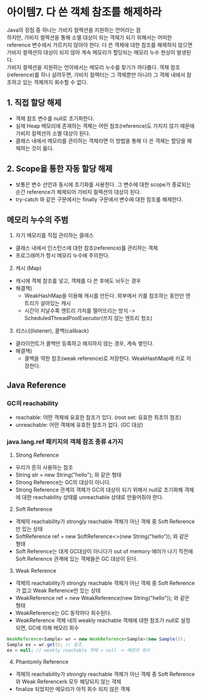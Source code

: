 # 아이템7. 다 쓴 객체 참조를 해제하라
Java의 장점 중 하나는 가비지 컬렉션을 지원하는 언어라는 점  
하지만, 가비지 컬렉션을 통해 소멸 대상이 되는 객체가 되기 위해서는 어떠한 reference 변수에서 가르키지 않아야 한다. 다 쓴 객체에 대한 참조를 해제하지 않으면 가비지 컬렉션의 대상이 되지 않아 계속 메모리가 할당되는 메모리 누수 현상이 발생된다.    
가비지 컬렉션을 지원하는 언어에서는 메모리 누수를 찾기가 까다롭다. 객체 참조(reference)를 하나 살려두면, 가비지 컬렉터는 그 객체뿐만 아니라 그 객체 내에서 참조하고 있는 객체까지 회수할 수 없다.   

## 1. 직접 할당 해제
- 객체 참조 변수를 null로 초기화한다.
- 실제 Heap 메모리에 존재하는 객체는 어떤 참조(reference)도 가지지 않기 때문에 가비지 컬렉션의 소멸 대상이 된다.
- 클래스 내에서 메모리를 관리하는 객체라면 이 방법을 통해 다 쓴 객체는 할당을 해제하는 것이 옳다.

## 2. Scope을 통한 자동 할당 해제
- 보통은 변수 선언과 동시에 초기화를 사용한다. 그 변수에 대한 scope가 종료되는 순간 reference가 해제되어 가비지 컬렉션의 대상이 된다.
- try-catch 와 같은 구문에서는 finally 구문에서 변수에 대한 참조를 해제한다.

## 메모리 누수의 주범
1. 자기 메모리를 직접 관리하는 클래스
- 클래스 내에서 인스턴스에 대한 참조(reference)를 관리하는 객체
- 프로그래머가 항시 메모리 누수에 주의한다.

2. 캐시 (Map)
- 캐시에 객체 참조를 넣고, 객체를 다 쓴 후에도 놔두는 경우
- 해결책)
    - WeakHashMap을 이용해 캐시를 만든다. 외부에서 키를 참조하는 동안만 엔트리가 살아있는 캐시
    - 시간이 지날수록 엔트리 가치를 떨어뜨리는 방식 -> ScheduledThreadPoolExecutor(쓰지 않는 엔트리 청소)

3. 리스너(listener), 콜백(callback)
- 클라이언트가 콜백만 등록하고 해지하지 않는 경우, 계속 쌓인다.
- 해결책)
    - 콜백을 약한 참조(weak reference)로 저장한다. WeakHashMap에 키로 저장한다.

## Java Reference
### GC의 reachability
- reachable: 어떤 객체에 유효한 참조가 있다. (root set: 유효한 최초의 참조)
- unreachable: 어떤 객체에 유효한 참조가 없다. (GC 대상)

### java.lang.ref 패키지의 객체 참조 종류 4가지
1. Strong Reference
- 우리가 흔히 사용하는 참조
- String str = new String("hello"); 와 같은 형태
- Strong Reference는 GC의 대상이 아니다.
- Strong Reference 관계의 객체가 GC의 대상이 되기 위해서 null로 초기화해 객체에 대한 reachability 상태를 unreachable 상태로 만들어줘야 한다.

2. Soft Reference
- 객체의 reachability가 strongly reachable 객체가 아닌 객체 중 Soft Reference만 있는 상태
- SoftReference<Class> ref = new SoftReference<>(new String("hello")); 와 같은 형태
- Soft Reference는 대게 GC대상이 아니다가 out of memory 에러가 나기 직전에 Soft Reference 관계에 있는 객체들은 GC 대상이 된다.

3. Weak Reference
- 객체의 reachability가 strongly reachable 객체가 아닌 객체 중 Soft Reference가 없고 Weak Reference만 있는 상태
- WeakReference<Class> ref = new WeakReference<Class>(new String("hello")); 와 같은 형태
- WeakReference는 GC 동작마다 회수된다.
- WeakReference 객체 내의 weakly reachable 객체에 대한 참조가 null로 설정되면, GC에 의해 메모리 회수
```java
WeakReference<Sample> wr = new WeakReference<Sample>(new Sample());
Sample ex = wr.get(); // 참조
ex = null; // weakly reachable 객체 = null -> 메모리 회수
```

4. Phantomly Reference
- 객체의 reachability가 strongly reachable 객체가 아닌 객체 중 Soft Reference와 Weak Referencerk 모두 해당되지 않는 객체
- finalize 되었지만 메모리가 아직 회수 되지 않은 객체